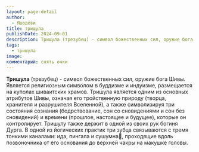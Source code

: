 ```yaml
---
layout: page-detail
author:
  - Яшодеви
title: тришула
publishDate: 2024-09-01
description: Тришула (трезубец) - символ божественных сил, оружие бога Шивы. Является религиозным символом в буддизме и индуизме, размещается на куполах шиваитских храмов.
tags:
  - тришула
image: 
комментарий: снять очки
---
```

**Тришула** (трезубец) - символ божественных сил, оружие бога Шивы. Является религиозным символом в буддизме и индуизме, размещается на куполах шиваитских храмов. Тришула является одним из основных атрибутов Шивы, означая его тройственную природу (творца, хранителя и разрушителя Вселенной), а также символизируя три состояния сознания (бодрствование, сон со сновидениями и сон без сновидений) и времени (прошлое, настоящее и будущее), которые он контролирует. Тришулу также держит в одной из своих рук богиня Дурга. В одной из йогических практик три зубца связываются с тремя тонкими каналами: ида, пингала и сушумна🔗, проходящие вдоль позвоночника от его основания до верхней чакры на макушке головы.

